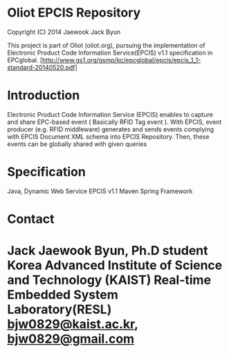 Oliot EPCIS Repository
=============================
Copyright (C) 2014 Jaewook Jack Byun

This project is part of Oliot (oliot.org), pursuing the implementation of
Electronic Product Code Information Service(EPCIS) v1.1 specification in
EPCglobal. [http://www.gs1.org/gsmp/kc/epcglobal/epcis/epcis_1_1-standard-20140520.pdf]

Introduction
============
Electronic Product Code Information Service (EPCIS) enables to capture and share EPC-based event 
( Basically RFID Tag event ).
With EPCIS, event producer (e.g. RFID middleware) generates and sends events
complying with EPCIS Document XML schema into EPCIS Repository. 
Then, these events can be globally shared with given queries 

Specification
=============
Java, Dynamic Web Service
EPCIS v1.1
Maven
Spring Framework

Contact
=======
Jack Jaewook Byun, Ph.D student
Korea Advanced Institute of Science and Technology (KAIST)
Real-time Embedded System Laboratory(RESL)
bjw0829@kaist.ac.kr, bjw0829@gmail.com
========
